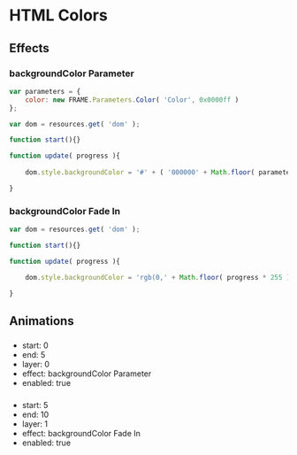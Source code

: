 <!-- Frame.js Script r6 -->

# HTML Colors

## Effects

### backgroundColor Parameter

```js
var parameters = {
	color: new FRAME.Parameters.Color( 'Color', 0x0000ff )
};

var dom = resources.get( 'dom' );

function start(){}

function update( progress ){
	
	dom.style.backgroundColor = '#' + ( '000000' + Math.floor( parameters.color.value ).toString( 16 ) ).slice( - 6 );

}
```

### backgroundColor Fade In

```js
var dom = resources.get( 'dom' );

function start(){}

function update( progress ){

	dom.style.backgroundColor = 'rgb(0,' + Math.floor( progress * 255 ) + ',0)';

}
```

## Animations

###

 * start: 0
 * end: 5
 * layer: 0
 * effect: backgroundColor Parameter
 * enabled: true

###

 * start: 5
 * end: 10
 * layer: 1
 * effect: backgroundColor Fade In
 * enabled: true
